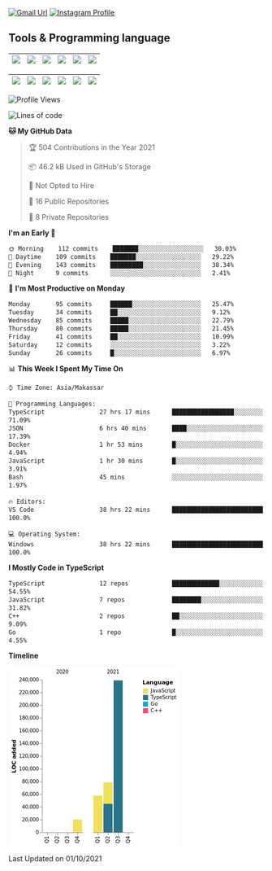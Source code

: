 [![Gmail Url](https://img.shields.io/twitter/url?label=aaulia.raahman@gmail.com&logo=gmail&style=social&url=http%3A%2F%2Fmailto%3Acontact.aaulia.raahman@gmail.com)](mailto:aaulia.raahman@gmail.com) [![Instagram Profile](https://img.shields.io/twitter/url?label=auliyrhman&logo=instagram&style=social&url=https://www.instagram.com/auliyrhman/)](https://www.instagram.com/auliyrhman)

## Tools & Programming language

| [<img src="https://upload.wikimedia.org/wikipedia/commons/4/4c/Typescript_logo_2020.svg" width="50">]() | [<img src="https://cdn.svgporn.com/logos/javascript.svg" width="50">]() | [<img src="https://cdn.svgporn.com/logos/mysql.svg" width="50">]() | <img src="https://cdn.svgporn.com/logos/firebase.svg" width="50"/> | <img src="https://cdn.svgporn.com/logos/mongodb.svg" width="50"/> | <img src="https://cdn.worldvectorlogo.com/logos/c.svg" width="50"/> |
| ------------------------------------------------------------------------------------------------------- | ----------------------------------------------------------------------- | --------------------------------------------------------------------------------------------- | ------------------------------------------------------------------ | ----------------------------------------------------------- | ------------------------------------------------------------------ |

| [<img src="https://www.svgrepo.com/show/306460/nestjs.svg" width="50">]() | [<img src="https://camo.githubusercontent.com/8ac3f7b51de4853384673841868d1c6eb9de77c3b44a891dc53ff9ec27457d3f/68747470733a2f2f636e63662d6272616e64696e672e6e65746c6966792e6170702f696d672f70726f6a656374732f677270632f686f72697a6f6e74616c2f636f6c6f722f677270632d686f72697a6f6e74616c2d636f6c6f722e737667" width="50">]() | [<img src="https://upload.wikimedia.org/wikipedia/commons/8/8e/Nextjs-logo.svg" width="50">]() | [<img src="https://upload.wikimedia.org/wikipedia/commons/a/a7/React-icon.svg" width="50">]() |  [<img src="https://upload.wikimedia.org/wikipedia/commons/d/d9/Node.js_logo.svg" width="50">]() | [<img src="https://cdn.svgporn.com/logos/express.svg" width="50">]() |
| ---------------------------------------------------------------------------------------------- | --------------------------------------------------------------------------------------------------------------------------------------------------------------------------------------------------------------------------------------------------------------------------------------------------------------------------- | ------------------------------------------------------------------------- | ------------------------------------------------------------------- | ------------------------------------------------------------------- | ------------------------------------------------------------------- |


<!--
**aulyarahman/aulyarahman** is a ✨ _special_ ✨ repository because its `README.md` (this file) appears on your GitHub profile.

Here are some ideas to get you started:

- 🔭 I’m currently working on ...
- 🌱 I’m currently learning ...
- 👯 I’m looking to collaborate on ...
- 🤔 I’m looking for help with ...
- 💬 Ask me about ...
- 📫 How to reach me: ...
- 😄 Pronouns: ...
- ⚡ Fun fact: ...
-->

<!--START_SECTION:waka-->
![Profile Views](http://img.shields.io/badge/Profile%20Views-0-blue)

![Lines of code](https://img.shields.io/badge/From%20Hello%20World%20I%27ve%20Written-395678%20lines%20of%20code-blue)

**🐱 My GitHub Data** 

> 🏆 504 Contributions in the Year 2021
 > 
> 📦 46.2 kB Used in GitHub's Storage 
 > 
> 🚫 Not Opted to Hire
 > 
> 📜 16 Public Repositories 
 > 
> 🔑 8 Private Repositories  
 > 
**I'm an Early 🐤** 

```text
🌞 Morning    112 commits    ███████░░░░░░░░░░░░░░░░░░   30.03% 
🌆 Daytime    109 commits    ███████░░░░░░░░░░░░░░░░░░   29.22% 
🌃 Evening    143 commits    █████████░░░░░░░░░░░░░░░░   38.34% 
🌙 Night      9 commits      ░░░░░░░░░░░░░░░░░░░░░░░░░   2.41%

```
📅 **I'm Most Productive on Monday** 

```text
Monday       95 commits     ██████░░░░░░░░░░░░░░░░░░░   25.47% 
Tuesday      34 commits     ██░░░░░░░░░░░░░░░░░░░░░░░   9.12% 
Wednesday    85 commits     █████░░░░░░░░░░░░░░░░░░░░   22.79% 
Thursday     80 commits     █████░░░░░░░░░░░░░░░░░░░░   21.45% 
Friday       41 commits     ██░░░░░░░░░░░░░░░░░░░░░░░   10.99% 
Saturday     12 commits     ░░░░░░░░░░░░░░░░░░░░░░░░░   3.22% 
Sunday       26 commits     █░░░░░░░░░░░░░░░░░░░░░░░░   6.97%

```


📊 **This Week I Spent My Time On** 

```text
⌚︎ Time Zone: Asia/Makassar

💬 Programming Languages: 
TypeScript               27 hrs 17 mins      █████████████████░░░░░░░░   71.09% 
JSON                     6 hrs 40 mins       ████░░░░░░░░░░░░░░░░░░░░░   17.39% 
Docker                   1 hr 53 mins        █░░░░░░░░░░░░░░░░░░░░░░░░   4.94% 
JavaScript               1 hr 30 mins        █░░░░░░░░░░░░░░░░░░░░░░░░   3.91% 
Bash                     45 mins             ░░░░░░░░░░░░░░░░░░░░░░░░░   1.97%

🔥 Editors: 
VS Code                  38 hrs 22 mins      █████████████████████████   100.0%

💻 Operating System: 
Windows                  38 hrs 22 mins      █████████████████████████   100.0%

```

**I Mostly Code in TypeScript** 

```text
TypeScript               12 repos            █████████████░░░░░░░░░░░░   54.55% 
JavaScript               7 repos             ████████░░░░░░░░░░░░░░░░░   31.82% 
C++                      2 repos             ██░░░░░░░░░░░░░░░░░░░░░░░   9.09% 
Go                       1 repo              █░░░░░░░░░░░░░░░░░░░░░░░░   4.55%

```


**Timeline**

![Chart not found](https://raw.githubusercontent.com/aulyarahman/aulyarahman/main/charts/bar_graph.png) 


 Last Updated on 01/10/2021
<!--END_SECTION:waka-->
